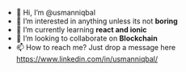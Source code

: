 - 👋 Hi, I’m @usmanniqbal
- 👀 I’m interested in anything unless its not **boring**
- 🌱 I’m currently learning **react and ionic**
- 💞️ I’m looking to collaborate on **Blockchain**
- 📫 How to reach me? Just drop a message here https://www.linkedin.com/in/usmanniqbal/

<!---
usmanniqbal/usmanniqbal is a ✨ special ✨ repository because its `README.md` (this file) appears on your GitHub profile.
You can click the Preview link to take a look at your changes.
--->
